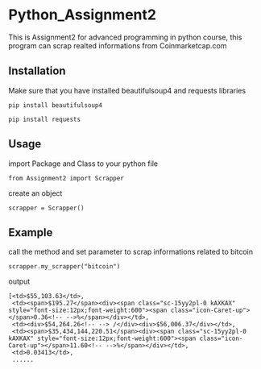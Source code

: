 # Python_Assignment2

This is Assignment2 for advanced programming in python course, this program can scrap realted informations from Coinmarketcap.com

## Installation

Make sure that you have installed beautifulsoup4 and requests libraries

```
pip install beautifulsoup4

pip install requests
```

## Usage

import Package and Class to your python file
```
from Assignment2 import Scrapper
```
create an object 
```
scrapper = Scrapper()

```

## Example

call the method and set parameter to scrap informations related to bitcoin
```
scrapper.my_scrapper("bitcoin")
```
output
```
[<td>$55,103.63</td>,
 <td><span>$195.27</span><div><span class="sc-15yy2pl-0 kAXKAX" style="font-size:12px;font-weight:600"><span class="icon-Caret-up"></span>0.36<!-- -->%</span></div></td>,
 <td><div>$54,264.26<!-- --> /</div><div>$56,006.37</div></td>,
 <td><span>$35,434,144,220.51</span><div><span class="sc-15yy2pl-0 kAXKAX" style="font-size:12px;font-weight:600"><span class="icon-Caret-up"></span>11.60<!-- -->%</span></div></td>,
 <td>0.03413</td>,
 ......
```
